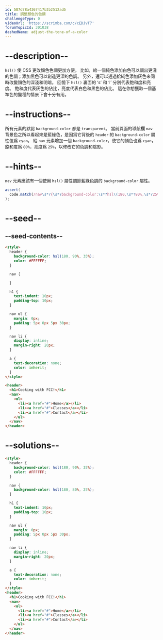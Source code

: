 ```yaml
---
id: 587d78a4367417b2b2512ad5
title: 調整顏色的色調
challengeType: 0
videoUrl: 'https://scrimba.com/c/cEDJvT7'
forumTopicId: 301038
dashedName: adjust-the-tone-of-a-color
---
```


# --description--

`hsl()` 使 CSS 更改顏色色調更加方便。 比如，給一個純色添加白色可以調出更淺的色調；添加黑色可以創造更深的色調。 另外，還可以通過給純色添加灰色來同時改變顏色的深淺和明暗。 回憶下 `hsl()` 裏面的 ‘s’ 和 ‘l’ 分別代表飽和度和亮度。 飽和度代表灰色的佔比，亮度代表白色和黑色的佔比。 這在你想獲取一個基準色的變種的情景下會十分有用。

# --instructions--

所有元素的默認 `background-color` 都是 `transparent`。 當前頁面的導航欄 `nav` 背景色之所以看起來是藍綠色，是因爲它背後的 `header` 的 `background-color` 屬性值爲 `cyan`。 給 `nav` 元素增加一個 `background-color`，使它的顏色也爲 `cyan`，飽和度爲 `80%`，亮度爲 `25%`，以修改它的色調和陰影。

# --hints--

`nav` 元素應該有一個使用 `hsl()` 屬性調節藍綠色調的 `background-color` 屬性。

```js
assert(
  code.match(/nav\s*?{\s*?background-color:\s*?hsl\(180,\s*?80%,\s*?25%\)/gi)
);
```

# --seed--

## --seed-contents--

```html
<style>
  header {
    background-color: hsl(180, 90%, 35%);
    color: #FFFFFF;
  }

  nav {

  }

  h1 {
    text-indent: 10px;
    padding-top: 10px;
  }

  nav ul {
    margin: 0px;
    padding: 5px 0px 5px 30px;
  }

  nav li {
    display: inline;
    margin-right: 20px;
  }

  a {
    text-decoration: none;
    color: inherit;
  }
</style>

<header>
  <h1>Cooking with FCC!</h1>
  <nav>
    <ul>
      <li><a href="#">Home</a></li>
      <li><a href="#">Classes</a></li>
      <li><a href="#">Contact</a></li>
    </ul>
  </nav>
</header>
```

# --solutions--

```html
<style>
  header {
    background-color: hsl(180, 90%, 35%);
    color: #FFFFFF;
  }

  nav {
    background-color: hsl(180, 80%, 25%);
  }

  h1 {
    text-indent: 10px;
    padding-top: 10px;
  }

  nav ul {
    margin: 0px;
    padding: 5px 0px 5px 30px;
  }

  nav li {
    display: inline;
    margin-right: 20px;
  }

  a {
    text-decoration: none;
    color: inherit;
  }
</style>
<header>
  <h1>Cooking with FCC!</h1>
  <nav>
    <ul>
      <li><a href="#">Home</a></li>
      <li><a href="#">Classes</a></li>
      <li><a href="#">Contact</a></li>
    </ul>
  </nav>
</header>
```

